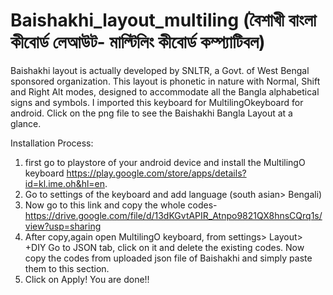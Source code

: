 # Baishakhi_layout_multiling (বৈশাখী বাংলা কীবোর্ড লেআউট- মাল্টিলিং কীবোর্ড কম্প্যাটিবল)
Baishakhi layout is actually developed by SNLTR, a Govt. of West Bengal sponsored organization. This layout is phonetic in nature with Normal, Shift and Right Alt modes, designed to accommodate all the Bangla alphabetical signs and symbols. I imported this keyboard for MultilingOkeyboard for android.
Click on the png file to see the Baishakhi Bangla Layout at a glance.

Installation Process:
1. first go to playstore of your android device and install the MultilingO keyboard https://play.google.com/store/apps/details?id=kl.ime.oh&hl=en.
2. Go to settings of the keyboard and add language (south asian> Bengali)
3. Now go to this link and copy the whole codes- https://drive.google.com/file/d/13dKGvtAPIR_Atnpo9821QX8hnsCQrq1s/view?usp=sharing
4. After copy,again open MultilingO keyboard, from settings> Layout> +DIY Go to JSON tab, click on it and delete the existing codes. Now copy the codes from uploaded json file of Baishakhi and simply paste them to this section.
5. Click on Apply! You are done!!
